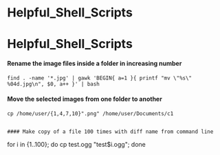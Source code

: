 # Helpful_Shell_Scripts

# Helpful_Shell_Scripts

#### Rename the image files inside a folder in increasing number
```
find . -name '*.jpg' | gawk 'BEGIN{ a=1 }{ printf "mv \"%s\" %04d.jpg\n", $0, a++ }' | bash
```

#### Move the selected images from one folder to another
```
cp /home/user/{1,4,7,10}".png" /home/user/Documents/c1


#### Make copy of a file 100 times with diff name from command line
```
for i in {1..100}; do cp test.ogg "test$i.ogg"; done
```
